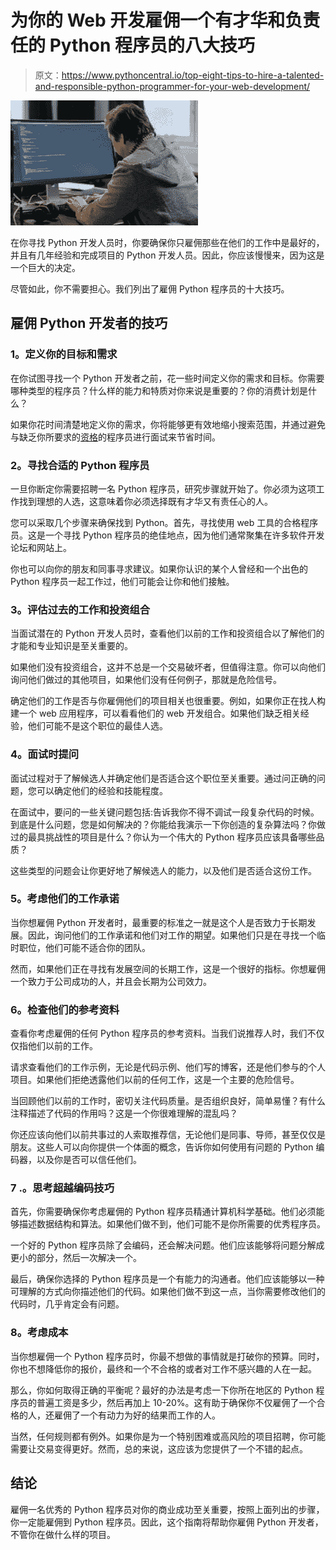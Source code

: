 # 为你的 Web 开发雇佣一个有才华和负责任的 Python 程序员的八大技巧

> 原文：<https://www.pythoncentral.io/top-eight-tips-to-hire-a-talented-and-responsible-python-programmer-for-your-web-development/>

[![python programmer](img/086a53a4635067989ab437a891ada745.png)](https://www.pythoncentral.io/wp-content/uploads/2022/12/pexels-cottonbro-studio-6804080.jpg)

在你寻找 Python 开发人员时，你要确保你只雇佣那些在他们的工作中是最好的，并且有几年经验和完成项目的 Python 开发人员。因此，你应该慢慢来，因为这是一个巨大的决定。

尽管如此，你不需要担心。我们列出了雇佣 Python 程序员的十大技巧。

## **雇佣 Python 开发者的技巧**

### **1。定义你的目标和需求**

在你试图寻找一个 Python 开发者之前，花一些时间定义你的需求和目标。你需要哪种类型的程序员？什么样的能力和特质对你来说是重要的？你的消费计划是什么？

如果你花时间清楚地定义你的需求，你将能够更有效地缩小搜索范围，并通过避免与缺乏你所要求的[资格](https://www.pythoncentral.io/advantages-of-python-over-other-languages/)的程序员进行面试来节省时间。

### **2。寻找合适的 Python 程序员**

一旦你断定你需要招聘一名 Python 程序员，研究步骤就开始了。你必须为这项工作找到理想的人选，这意味着你必须选择既有才华又有责任心的人。

您可以采取几个步骤来确保找到 Python。首先，寻找使用 web 工具的合格程序员。这是一个寻找 Python 程序员的绝佳地点，因为他们通常聚集在许多软件开发论坛和网站上。

你也可以向你的朋友和同事寻求建议。如果你认识的某个人曾经和一个出色的 Python 程序员一起工作过，他们可能会让你和他们接触。

### **3。评估过去的工作和投资组合**

当面试潜在的 Python 开发人员时，查看他们以前的工作和投资组合以了解他们的才能和专业知识是至关重要的。

如果他们没有投资组合，这并不总是一个交易破坏者，但值得注意。你可以向他们询问他们做过的其他项目，如果他们没有任何例子，那就是危险信号。

确定他们的工作是否与你雇佣他们的项目相关也很重要。例如，如果你正在找人构建一个 web 应用程序，可以看看他们的 web 开发组合。如果他们缺乏相关经验，他们可能不是这个职位的最佳人选。

### **4。面试时提问**

面试过程对于了解候选人并确定他们是否适合这个职位至关重要。通过问正确的问题，您可以确定他们的经验和技能程度。

在面试中，要问的一些关键问题包括:告诉我你不得不调试一段复杂代码的时候。到底是什么问题，您是如何解决的？你能给我演示一下你创造的复杂算法吗？你做过的最具挑战性的项目是什么？你认为一个伟大的 Python 程序员应该具备哪些品质？

这些类型的问题会让你更好地了解候选人的能力，以及他们是否适合这份工作。

### **5。考虑他们的工作承诺**

当你想雇佣 Python 开发者时，最重要的标准之一就是这个人是否致力于长期发展。因此，询问他们的工作承诺和他们对工作的期望。如果他们只是在寻找一个临时职位，他们可能不适合你的团队。

然而，如果他们正在寻找有发展空间的长期工作，这是一个很好的指标。你想雇佣一个致力于公司成功的人，并且会长期为公司效力。

### **6。检查他们的参考资料**

查看你考虑雇佣的任何 Python 程序员的参考资料。当我们说推荐人时，我们不仅仅指他们以前的工作。

请求查看他们的工作示例，无论是代码示例、他们写的博客，还是他们参与的个人项目。如果他们拒绝透露他们以前的任何工作，这是一个主要的危险信号。

当回顾他们以前的工作时，密切关注代码质量。是否组织良好，简单易懂？有什么注释描述了代码的作用吗？这是一个你很难理解的混乱吗？

你还应该向他们以前共事过的人索取推荐信，无论他们是同事、导师，甚至仅仅是朋友。这些人可以向你提供一个体面的概念，告诉你如何使用有问题的 Python 编码器，以及你是否可以信任他们。

### 7 .**。思考超越编码技巧**

首先，你需要确保你考虑雇佣的 Python 程序员精通计算机科学基础。他们必须能够描述数据结构和算法。如果他们做不到，他们可能不是你所需要的优秀程序员。

一个好的 Python 程序员除了会编码，还会解决问题。他们应该能够将问题分解成更小的部分，然后一次解决一个。

最后，确保你选择的 Python 程序员是一个有能力的沟通者。他们应该能够以一种可理解的方式向你描述他们的代码。如果他们做不到这一点，当你需要修改他们的代码时，几乎肯定会有问题。

### **8。考虑成本**

当你想雇佣一个 Python 程序员时，你最不想做的事情就是打破你的预算。同时，你也不想降低你的报价，最终和一个不合格的或者对工作不感兴趣的人在一起。

那么，你如何取得正确的平衡呢？最好的办法是考虑一下你所在地区的 Python 程序员的普遍工资是多少，然后再加上 10-20%。这有助于确保你不仅雇佣了一个合格的人，还雇佣了一个有动力为好的结果而工作的人。

当然，任何规则都有例外。如果你是为一个特别困难或高风险的项目招聘，你可能需要让交易变得更好。然而，总的来说，这应该为您提供了一个不错的起点。

## **结论**

雇佣一名优秀的 Python 程序员对你的商业成功至关重要，按照上面列出的步骤，你一定能雇佣到 Python 程序员。因此，这个指南将帮助你雇佣 Python 开发者，不管你在做什么样的项目。